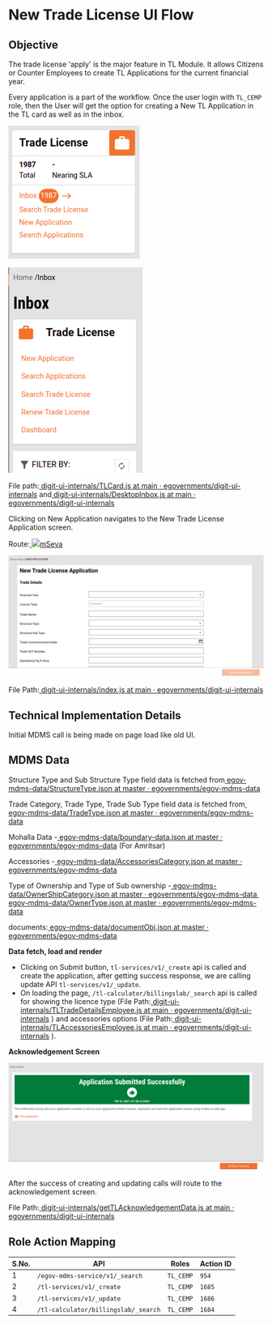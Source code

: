 # New Trade License UI Flow

## **Objective**

The trade license 'apply' is the major feature in TL Module. It allows Citizens or Counter Employees to create TL Applications for the current financial year.

Every application is a part of the workflow. Once the user login with `TL_CEMP` role, then the User will get the option for creating a New TL Application in the TL card as well as in the inbox.

![](<../../../../../.gitbook/assets/image (123) (1).png>)

![](<../../../../../.gitbook/assets/image (138) (1).png>)

File path:[ <img src="https://github.com/fluidicon.png" alt="" data-size="line">digit-ui-internals/TLCard.js at main · egovernments/digit-ui-internals](https://github.com/egovernments/digit-ui-internals/blob/main/packages/modules/tl/src/components/TLCard.js) and[ <img src="https://github.com/fluidicon.png" alt="" data-size="line">digit-ui-internals/DesktopInbox.js at main · egovernments/digit-ui-internals](https://github.com/egovernments/digit-ui-internals/blob/main/packages/modules/tl/src/components/inbox/DesktopInbox.js)

Clicking on New Application navigates to the New Trade License Application screen.

Route:[ ![](https://cdn.jsdelivr.net/npm/@egovernments/digit-ui-css/img/browser-icon.png)mSeva](https://qa.digit.org/digit-ui/employee/tl/new-application)

![](<../../../../../.gitbook/assets/image (152) (1).png>)

File Path:[ <img src="https://github.com/fluidicon.png" alt="" data-size="line">digit-ui-internals/index.js at main · egovernments/digit-ui-internals](https://github.com/egovernments/digit-ui-internals/blob/main/packages/modules/tl/src/pages/employee/NewApplication/index.js)

## **Technical Implementation Details**

Initial MDMS call is being made on page load like old UI.

## **MDMS Data**

Structure Type and Sub Structure Type field data is fetched from[ <img src="https://github.com/fluidicon.png" alt="" data-size="line">egov-mdms-data/StructureType.json at master · egovernments/egov-mdms-data](https://github.com/egovernments/egov-mdms-data/blob/master/data/pb/common-masters/StructureType.json)

Trade Category, Trade Type, Trade Sub Type field data is fetched from[ <img src="https://github.com/fluidicon.png" alt="" data-size="line">egov-mdms-data/TradeType.json at master · egovernments/egov-mdms-data](https://github.com/egovernments/egov-mdms-data/blob/master/data/pb/TradeLicense/TradeType.json)

Mohalla Data -[ <img src="https://github.com/fluidicon.png" alt="" data-size="line">egov-mdms-data/boundary-data.json at master · egovernments/egov-mdms-data](https://github.com/egovernments/egov-mdms-data/blob/master/data/pb/amritsar/egov-location/boundary-data.json) (For Amritsar)

Accessories -[ <img src="https://github.com/fluidicon.png" alt="" data-size="line">egov-mdms-data/AccessoriesCategory.json at master · egovernments/egov-mdms-data](https://github.com/egovernments/egov-mdms-data/blob/master/data/pb/TradeLicense/AccessoriesCategory.json)

Type of Ownership and Type of Sub ownership -[ <img src="https://github.com/fluidicon.png" alt="" data-size="line">egov-mdms-data/OwnerShipCategory.json at master · egovernments/egov-mdms-data](https://github.com/egovernments/egov-mdms-data/blob/master/data/pb/common-masters/OwnerShipCategory.json)[ <img src="https://github.com/fluidicon.png" alt="" data-size="line">egov-mdms-data/OwnerType.json at master · egovernments/egov-mdms-data](https://github.com/egovernments/egov-mdms-data/blob/master/data/pb/common-masters/OwnerType.json)

documents:[ <img src="https://github.com/fluidicon.png" alt="" data-size="line">egov-mdms-data/documentObj.json at master · egovernments/egov-mdms-data](https://github.com/egovernments/egov-mdms-data/blob/master/data/pb/TradeLicense/documentObj.json)

**Data fetch, load and render**

* Clicking on Submit button, `tl-services/v1/_create` api is called and create the application, after getting success response, we are calling update API `tl-services/v1/_update`.
* On loading the page, `/tl-calculator/billingslab/_search` api is called for showing the licence type (File Path:[ <img src="https://github.com/fluidicon.png" alt="" data-size="line">digit-ui-internals/TLTradeDetailsEmployee.js at main · egovernments/digit-ui-internals](https://github.com/egovernments/digit-ui-internals/blob/main/packages/modules/tl/src/pageComponents/TLTradeDetailsEmployee.js) ) and accessories options (File Path:[ <img src="https://github.com/fluidicon.png" alt="" data-size="line">digit-ui-internals/TLAccessoriesEmployee.js at main · egovernments/digit-ui-internals](https://github.com/egovernments/digit-ui-internals/blob/main/packages/modules/tl/src/pageComponents/TLAccessoriesEmployee.js) ).

**Acknowledgement Screen**

![](<../../../../../.gitbook/assets/image (132) (1).png>)

After the success of creating and updating calls will route to the acknowledgement screen.

File Path:[ <img src="https://github.com/fluidicon.png" alt="" data-size="line">digit-ui-internals/getTLAcknowledgementData.js at main · egovernments/digit-ui-internals](https://github.com/egovernments/digit-ui-internals/blob/main/packages/modules/tl/src/utils/getTLAcknowledgementData.js)

## **Role Action Mapping**

| S.No. | API                                  | Roles     | Action ID |
| ----- | ------------------------------------ | --------- | --------- |
| 1     | `/egov-mdms-service/v1/_search`      | `TL_CEMP` | `954`     |
| 2     | `/tl-services/v1/_create`            | `TL_CEMP` | `1685`    |
| 3     | `/tl-services/v1/_update`            | `TL_CEMP` | `1686`    |
| 4     | `/tl-calculator/billingslab/_search` | `TL_CEMP` | `1684`    |

